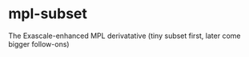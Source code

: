 # mpl-subset
The Exascale-enhanced MPL derivatative (tiny subset first, later come bigger follow-ons)

